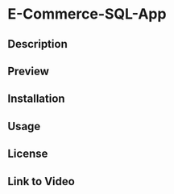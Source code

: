 # E-Commerce-SQL-App

## Description

## Preview

## Installation

## Usage 

## License

## Link to Video